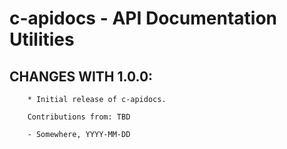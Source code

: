 # c-apidocs - API Documentation Utilities

## CHANGES WITH 1.0.0:

        * Initial release of c-apidocs.

        Contributions from: TBD

        - Somewhere, YYYY-MM-DD
